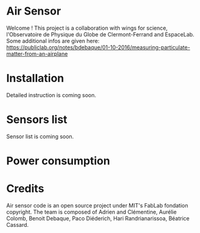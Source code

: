 # Air Sensor

Welcome ! This project is a collaboration with wings for science, l'Observatoire de Physique du Globe de Clermont-Ferrand and EspaceLab. Some additional infos are given here: https://publiclab.org/notes/bdebaque/01-10-2016/measuring-particulate-matter-from-an-airplane

# Installation

Detailed instruction is coming soon.

# Sensors list

Sensor list is coming soon.

# Power consumption


# Credits
Air sensor code is an open source project under MIT's FabLab fondation copyright. The team is composed of Adrien and Clémentine, Aurélie Colomb, Benoit Debaque, Paco Diéderich, Hari Randrianarissoa, Béatrice Cassard.
